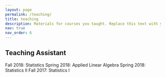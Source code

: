 ```yaml
---
layout: page
permalink: /teaching/
title: teaching
description: Materials for courses you taught. Replace this text with your description.
nav: true
nav_order: 6
---
```


## Teaching Assistant

Fall 2018:   Statistics
Spring 2018: Applied Linear Algebra
Spring 2018: Statistics II
Fall 2017:   Statistics I
